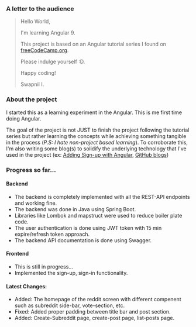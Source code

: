 ### A letter to the audience
> Hello World, 
>
> I'm learning Angular 9.
> 
> This project is based on an Angular tutorial series I found on [freeCodeCamp.org](https://www.freecodecamp.org/). 
> 
> Please indulge yourself :D. 
> 
> Happy coding!
> 
> Swapnil I.

### About the project
I started this as a learning experiment in the Angular. This is me first time doing Angular.

The goal of the project is not JUST to finish the project following the tutorial series but rather learning the concepts while achieving something tangible in the process (*P.S: I hate non-project based learning*). To corroborate this, I'm also writing some blog(s) to solidify the underlying technology that I've used in the project (ex: [Adding Sign-up with Angular](https://swapnil-ingle.github.io/add-signup-with-angular), [GitHub blogs](https://swapnil-ingle.github.io/))

### Progress so far...
#### Backend
* The backend is completely implemented with all the REST-API endpoints and working fine.
* The backend was done in Java using Spring Boot.
* Libraries like Lombok and mapstruct were used to reduce boiler plate code.
* The user authentication is done using JWT token with 15 min expire/refresh token approach.
* The backend API documentation is done using Swagger.

#### Frontend
* This is still in progress...
* Implemented the sign-up, sign-in functionality.


#### Latest Changes:
* Added: The homepage of the reddit screen with different compenent such as subreddit side-bar, vote-section, etc.
* Fixed: Added proper padding between title bar and post section.
* Added: Create-Subreddit page, create-post page, list-posts page.
